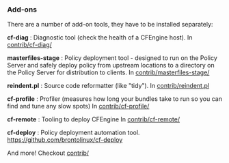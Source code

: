 ### Add-ons

There are a number of add-on tools, they have to be installed separately:

**cf-diag**
: Diagnostic tool (check the health of a CFEngine host). In [contrib/cf-diag/](https://github.com/cfengine/core/tree/master/contrib/cf-diag)

**masterfiles-stage**
: Policy deployment tool - designed to run on the Policy Server and safely deploy policy from upstream locations to a directory on the Policy Server for distribution to clients.
In [contrib/masterfiles-stage/](https://github.com/cfengine/core/tree/master/contrib/masterfiles-stage)

**reindent.pl**
: Source code reformatter (like "tidy").  In [contrib/reindent.pl](https://github.com/cfengine/core/blob/master/contrib/reindent.pl)

**cf-profile**
: Profiler (measures how long your bundles take to run so you can find and tune any slow spots) In [contrib/cf-profile/](https://github.com/cfengine/core/tree/master/contrib/cf-profile)

**cf-remote**
: Tooling to deploy CFEngine In [contrib/cf-remote/](https://github.com/cfengine/core/tree/master/contrib/cf-remote)

**cf-deploy**
: Policy deployment automation tool. https://github.com/brontolinux/cf-deploy

And more!  Checkout [contrib/](https://github.com/cfengine/core/blob/master/contrib/)
